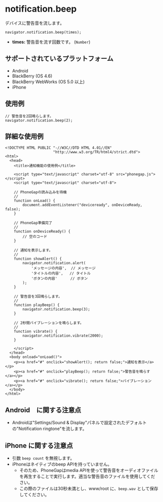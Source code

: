 notification.beep
=================
デバイスに警告音を流します。


    navigator.notification.beep(times);

- __times:__ 警告音を流す回数です。 (`Number`)

サポートされているプラットフォーム
-------------------

- Android
- BlackBerry (OS 4.6)
- BlackBerry WebWorks (OS 5.0 以上)
- iPhone

使用例
-------------

    // 警告音を2回鳴らします。
    navigator.notification.beep(2);

詳細な使用例
------------

    <!DOCTYPE HTML PUBLIC "-//W3C//DTD HTML 4.01//EN"
                          "http://www.w3.org/TR/html4/strict.dtd">
    <html>
      <head>
        <title>通知機能の使用例</title>

        <script type="text/javascript" charset="utf-8" src="phonegap.js"></script>
        <script type="text/javascript" charset="utf-8">

        // PhoneGapの読み込みを待機
        //
        function onLoad() {
            document.addEventListener("deviceready", onDeviceReady, false);
        }

        // PhoneGap準備完了
        //
        function onDeviceReady() {
            // 空のコード
        }

        // 通知を表示します。
        //
        function showAlert() {
		    navigator.notification.alert(
		        'メッセージの内容',  // メッセージ
		        'タイトルの内容',   // タイトル
		        'ボタンの内容'      // ボタン
		    );
        }

        // 警告音を3回鳴らします。
        //
        function playBeep() {
            navigator.notification.beep(3);
        }

        // 2秒間バイブレーションを鳴らします。
        //
        function vibrate() {
            navigator.notification.vibrate(2000);
        }

        </script>
      </head>
      <body onload="onLoad()">
        <p><a href="#" onclick="showAlert(); return false;">通知を表示</a></p>
        <p><a href="#" onclick="playBeep(); return false;">警告音を鳴らす</a></p>
        <p><a href="#" onclick="vibrate(); return false;">バイブレーション</a></p>
      </body>
    </html>

Android　に関する注意点
--------------

- Androidは"Settings/Sound & Display"パネルで設定されたデフォルトの"Notification ringtone"を流します。

iPhone に関する注意点
-------------

-  引数 `beep count` を無視します。
- iPhoneはネイティブのbeep APIを持っていません。
  - そのため、PhoneGapはmedia APIを使って警告音をオーディオファイルを再生することで実行します。適当な警告音のファイルを使用してください。
  - この際のファイルは30秒未満とし、www/root に、`beep.wav` として保存してください。